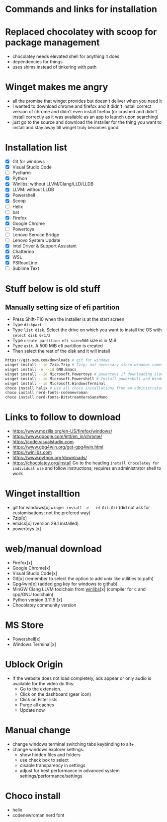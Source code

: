 # Commands and links for installation

# Replaced chocolatey with scoop for package management

- chocolatey needs elevated shell for anything it does
- dependencies for things
- uses shims instead of tinkering with path

# Winget makes me angry

- all the promise that winget provides but doesn't deliver when you need it
- I wanted to download chrome and firefox and it didn't install correct version of chrome and didn't even install firefox (or crashed and didn't install correctly as it was available as an app to launch upon searching)
- just go to the source and download the installer for the thing you want to install and stay away till winget truly becomes good

# Installation list

- [x] Git for windows
- [x] Visual Studio Code
- [ ] Pycharm
- [x] Python
- [x] Winlibs: without LLVM/Clang/LLD/LLDB
- [x] LLVM: without LLDB
- [x] Powershell
- [x] Scoop
- [ ] Helix
- [ ] bat
- [x] Firefox
- [x] Google Chrome
- [ ] Powertoys
- [ ] Lenovo Service Bridge
- [ ] Lenovo System Update
- [x] Intel Driver & Support Assistant
- [x] Chatterino
- [x] WSL
- [x] PSReadLine
- [ ] Sublime Text

# Stuff below is old stuff

## Manually setting size of efi partition

- Press Shift-F10 when the installer is at the start screen
- Type `diskpart`
- Type `list disk`. Select the drive on which you want to install the OS with `select disk 0/1/2`
- Type `create partition efi size=500` size is in MiB
- Type `exit`. A 500 MiB efi partition is created
- Then select the rest of the disk and it will install

```sh
https://git-scm.com/downloads # git for windows
winget install --id 7zip.7zip # 7zip; not necessary since windows comes with unzip pre-installed
winget install -e --id GNU.Emacs
winget install --id Microsoft.Powertoys # powertoys if downloading slowly install from the github page
winget install --id Microsoft.Powershell # Install powershell and Windows Terminal from the MS Store
winget install --id Microsoft.WindowsTerminal
choco install helix # Use all choco installations from an administrator shell
choco install nerd-fonts-codenewroman
choco install nerd-fonts-BitstreamVeraSansMono
```
# Links to follow to download

- https://www.mozilla.org/en-US/firefox/windows/
- https://www.google.com/intl/en_in/chrome/
- https://code.visualstudio.com
- https://www.gpg4win.org/get-gpg4win.html
- https://winlibs.com
- https://www.python.org/downloads/
- https://chocolatey.org/install  Go to the heading `Install Chocolatey for individual use` and follow instructions; requires an administrator shell to work

# Winget installtion

- git for windows[x] `winget install -e --id Git.Git` (did not ask for customisations; not the prefered way)
- 7zip[x]
- emacs[x] (version 29.1 installed)
- powertoys [x]

# web/manual download

- Firefox[x]
- Google Chrome[x]
- Visual Studio Code[x]
- Git[x] (remember to select the option to add unix like utilities to path)
- Gpg4win[x] (added gpg key for windows to github)
- MinGW Clang LLVM toolchain from [winlibs](https://winlibs.com)[x] (compiler for c and cpp/GNU toolchain)
- Python version 3.11.5 [x]
- Chocolatey community version

# MS Store

- Powershell[x]
- Windows Terminal[x]

# Ublock Origin

- If the website does not load completely, ads appear or only audio is available for the video do this:
    * Go to the extension.
    * Click on the dashboard (gear icon)
    * Click on Filter lists
    * Purge all caches
    * Update now

# Manual change

- change windows terminal switching tabs keybinding to alt+<tab-number>
- change windows explorer settings:
    * show hidden files and folders
    * use check box to select
    * disable transparency in settings
    * adjust for best performance in advanced system settings/performance/settings

# Choco install

- helix
- codenewroman nerd font
